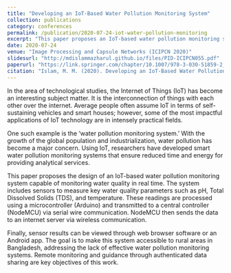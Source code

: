 ```yaml
---
title: "Developing an IoT-Based Water Pollution Monitoring System"
collection: publications
category: conferences
permalink: /publication/2020-07-24-iot-water-pollution-monitoring
excerpt: "This paper proposes an IoT-based water pollution monitoring system designed to measure and analyze water quality in real-time, focusing on rural areas of Bangladesh."
date: 2020-07-24
venue: "Image Processing and Capsule Networks (ICIPCN 2020)"
slidesurl: "http://mdislammazharul.github.io/files/PID-ICIPCN055.pdf"
paperurl: "https://link.springer.com/chapter/10.1007/978-3-030-51859-2_51"
citation: "Islam, M. M. (2020). Developing an IoT-Based Water Pollution Monitoring System. In *Image Processing and Capsule Networks (ICIPCN 2020)*, pp. 561–573."
---
```


In the area of technological studies, the Internet of Things (IoT) has become an interesting subject matter. It is the interconnection of things with each other over the internet. Average people often assume IoT in terms of self-sustaining vehicles and smart houses; however, some of the most impactful applications of IoT technology are in intensely practical fields.

One such example is the ‘water pollution monitoring system.’ With the growth of the global population and industrialization, water pollution has become a major concern. Using IoT, researchers have developed smart water pollution monitoring systems that ensure reduced time and energy for providing analytical services.

This paper proposes the design of an IoT-based water pollution monitoring system capable of monitoring water quality in real time. The system includes sensors to measure key water quality parameters such as pH, Total Dissolved Solids (TDS), and temperature. These readings are processed using a microcontroller (Arduino) and transmitted to a central controller (NodeMCU) via serial wire communication. NodeMCU then sends the data to an internet server via wireless communication.

Finally, sensor results can be viewed through web browser software or an Android app. The goal is to make this system accessible to rural areas in Bangladesh, addressing the lack of effective water pollution monitoring systems. Remote monitoring and guidance through authenticated data sharing are key objectives of this work.
